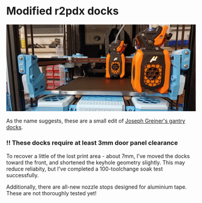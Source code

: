 # Modified r2pdx docks

![](Images/modified_r2pdx_docks.jpg)

As the name suggests, these are a small edit of [Joseph Greiner's gantry docks](../../../joseph_greiner/micron/).

### !! These docks require at least 3mm door panel clearance

To recover a little of the lost print area - about 7mm, I've moved the docks toward the front, and shortened the keyhole geometry slightly. This may reduce reliabity, but I've completed a 100-toolchange soak test successfully.

Additionally, there are all-new nozzle stops designed for aluminium tape. These are not thoroughly tested yet!
